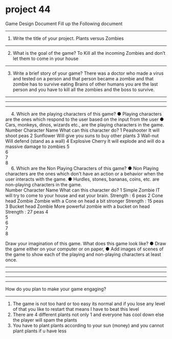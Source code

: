 # project 44
Game Design Document
Fill up the Following document 

________________________________________



1.	Write the title of your project.
Plants versus Zombies 
________________________________________


2.	What is the goal of the game? 
To Kill all the incoming Zombies and don’t let them to come in your house
________________________________________


3.	Write a brief story of your game?
There was a doctor who made a virus and tested on a person and that person became a zombie and that zombie has to survive eating Brains of other humans you are the last person and you have to kill all the zombies and the boss to survive.
________________________________________

________________________________________

________________________________________


 
4.	Which are the playing characters of this game? 
●	Playing characters are the ones which respond to the user based on the input from the user
●	Cars, monkeys, dinos, wizards etc., are the playing characters in the game.  
Number	Character Name	What can this character do? 
1	Peashooter	It will shoot peas
2	Sunflower	Will give you suns to buy other plants
3	Wall-nut	Will defend (stand as a wall)
4	Explosive Cherry	It will explode and will do a massive damage to zombies
5		
6		
7		
8		
 
6.	Which are the Non Playing Characters of this game?
●	Non Playing characters are the ones which don't have an action or a behavior when the user interacts with the game.
●	Hurdles, stones, bananas, coins, etc. are non-playing characters in the game.   
Number	Character Name	What can this character do? 
1	Simple Zombie	IT will try to come to your house and eat your brain.
Strength : 6 peas
2	Cone head Zombie	Zombie with a Cone on head a bit stronger
Strength : 15 peas
3	Bucket head Zombie	More powerful zombie with a bucket on head
Strength : 27 peas
4		
5		
6		
7		
8		



Draw your imagination of this game. What does this game look like?
●	Draw the game either on your computer or on paper, 
●	Add images of scenes of the game to show each of the playing and non-playing characters at least once.  


________________________________________
________________________________________
________________________________________
________________________________________

How do you plan to make your game engaging? 
________________________________________________________________________________________________________________________________________________________________
1)	The game is not too hard or too easy its normal and if you lose any level of that you like to restart that means I have to beat this level
2)	There are 4 different plants not only 1 and everyone has cool down else the player will spam the plants 
3)	You have to plant plants according to your sun (money) and you cannot plant plants if u have less


